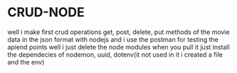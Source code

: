 # CRUD-NODE
 well i make first crud operations get, post, delete, put methods of the movie data in the json format with nodejs
and i use the postman for testing the apiend points  well i just delete the node modules when you pull it just install the dependecies of nodemon, uuid, dotenv(it not used in it i created a file and the env)
